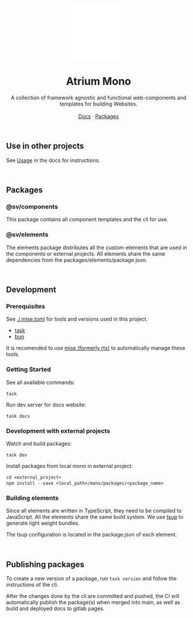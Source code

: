<p align="center">
  <p align="center">
   <img width="150" height="150" src="docs/src/assets/atrium.png" alt="Logo">
  </p>
	<h1 align="center"><b>Atrium Mono</b></h1>
	<p align="center">
    A collection of framework agnostic and functional web-components and templates for building Websites.
    <br />
    <br />
    <a href="https://sv.pages.s-v.de/sv-frontend-library/mono/">Docs</a> ·
    <a href="https://gitlab.s-v.de/sv/sv-frontend-library/mono/-/packages">Packages</a>
    <br />
  </p>
</p>
<br />

## Use in other projects

See [Usage](https://sv.pages.s-v.de/sv-frontend-library/mono/usage/) in the docs for instructions.

<br />

## Packages

### @sv/components

This package contains all component templates and the cli for use.

### @sv/elements

The elements package distributes all the custom-elements that are used in the components or external projects.
All elements share the same dependencies from the packages/elements/package.json.

<br />

## Development

### Prerequisites

See [./.mise.toml](./.mise.toml) for tools and versions used in this project.

- [task](https://taskfile.dev/)
- [bun](https://bun.sh/)

It is recomended to use [mise (formerly rtx)](https://github.com/jdxcode/mise) to automatically manage these tools.

### Getting Started

See all available commands:

```shell
task
```

Run dev server for docs website:

```shell
task docs
```

### Development with external projects

Watch and build packages:

```shell
task dev
```

Install packages from local mono in external project:

```shell
cd <external_project>
npm install --save <local_path>/mono/packages/<package_name>
```

### Building elements

Since all elements are written in TypeScript, they need to be compiled to JavaScript.
All the elements share the same build system. We use [tsup](https://tsup.egoist.dev/) to generate light weight bundles.

The tsup configuration is located in the package.json of each element.

<br/>

## Publishing packages

To create a new version of a package, run `task version` and follow the instructions of the cli.

After the changes done by the cli are committed and pushed, the CI will automatically publish the package(s) when merged into main, as well as build and deployed docs to gitlab pages.
